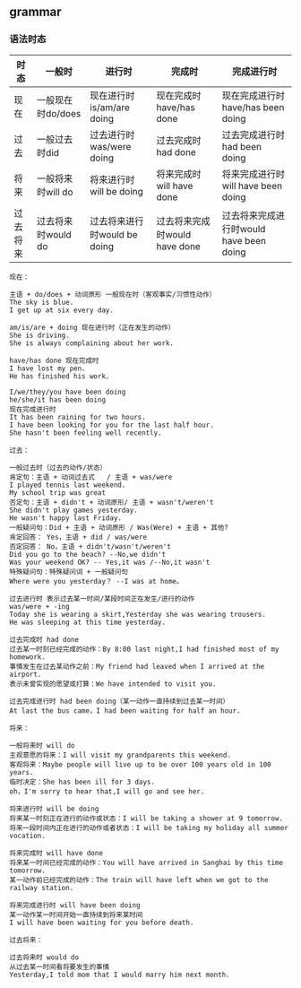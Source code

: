 ## grammar

### 语法时态
| 时态     | 一般时 | 进行时 | 完成时 | 完成进行时 |
| -------- | ------ | ------ | ------ | ---------- |
| 现在     |  一般现在时do/does  | 现在进行时is/am/are doing|现在完成时have/has done|现在完成进行时have/has been doing   |
| 过去     | 一般过去时did       |  过去进行时was/were doing    |过去完成时had done|过去完成进行时had been doing        | 
| 将来     | 一般将来时will do       |将来进行时will be doing        |将来完成时will have done        |将来完成进行时will have been doing            |
| 过去将来 |  过去将来时would do      |  过去将来进行时would be doing      |  过去将来完成时would have done      |    过去将来完成进行时would have been doing        |

```
现在：

主语 + do/does + 动词原形 一般现在时（客观事实/习惯性动作）
The sky is blue.
I get up at six every day.

am/is/are + doing 现在进行时（正在发生的动作）
She is driving.
She is always complaining about her work.

have/has done 现在完成时
I have lost my pen.
He has finished his work.

I/we/they/you have been doing
he/she/it has been doing 
现在完成进行时
It has been raining for two hours.
I have been looking for you for the last half hour.
She hasn't been feeling well recently.
```
```
过去：

一般过去时（过去的动作/状态）
肯定句：主语 + 动词过去式   / 主语 + was/were
I played tennis last weekend.
My school trip was great
否定句：主语 + didn't + 动词原形/ 主语 + wasn't/weren't
She didn't play games yesterday.
He wasn't happy last Friday.
一般疑问句：Did + 主语 + 动词原形 / Was(Were) + 主语 + 其他?
肯定回答： Yes，主语 + did / was/were
否定回答： No，主语 + didn't/wasn't/weren't 
Did you go to the beach? --No,we didn't
Was your weekend OK? -- Yes,it was /--No,it wasn't
特殊疑问句：特殊疑问词 + 一般疑问句 
Where were you yesterday？ --I was at home。

过去进行时 表示过去某一时间/某段时间正在发生/进行的动作
was/were + -ing
Today she is wearing a skirt,Yesterday she was wearing trousers.
He was sleeping at this time yesterday.

过去完成时 had done
过去某一时刻已经完成的动作：By 8:00 last night,I had finished most of my homework.
事情发生在过去某动作之前：My friend had leaved when I arrived at the airport.
表示未曾实现的愿望或打算：We have intended to visit you.

过去完成进行时 had been doing（某一动作一直持续到过去某一时间）
At last the bus came，I had been waiting for half an hour.
```
```
将来：

一般将来时 will do
主观意愿的将来：I will visit my grandparents this weekend.
客观将来：Maybe people will live up to be over 100 years old in 100 years.
临时决定：She has been ill for 3 days.
oh，I'm sorry to hear that,I will go and see her.

将来进行时 will be doing
将来某一时刻正在进行的动作或状态：I will be taking a shower at 9 tomorrow.
将来一段时间内正在进行的动作或者状态：I will be taking my holiday all summer vocation.

将来完成时 will have done
将来某一时间已经完成的动作：You will have arrived in Sanghai by this time tomorrow.
某一动作前已经完成的动作：The train will have left when we got to the railway station.

将来完成进行时 will have been doing
某一动作某一时间开始一直持续到将来某时间
I will have been waiting for you before death.
```
```
过去将来：

过去将来时 would do
从过去某一时间看将要发生的事情
Yesterday,I told mom that I would marry him next month.
```


